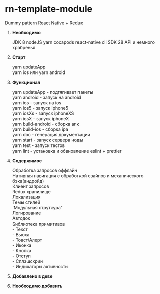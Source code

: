 # rn-template-module
Dummy pattern React Native + Redux 


1. **Необходимо**  

    JDK 8
    nodeJS
    yarn
    cocapods
    react-native cli
    SDK 28 API
    и немного храбренья

2. **Старт**   
    
    yarn updateApp  
    yarn ios или yarn android  
    

3. **Функционал**  
    
    yarn updateApp - подтягивает пакеты  
    yarn android - запуск на android  
    yarn ios - запуск на ios  
    yarn ios5 - запуск iphone5  
    yarn iosXs - запуск iphoneXS  
    yarn iosX - запуск iphoneX  
    yarn build-android  - сборка апк  
    yarn build-ios - сборка ipa  
    yarn doc - генерация документации  
    yarn start - запуск сервера ноды  
    yarn test - запуск тестов  
    yarn lint - установка и обвновление eslint + prettier  
    

4. **Содержимое**  

    Обработка запросов оффлайн  
    Нативная навигация с обработкой свайпов и механического бэка(андройд)  
    Клиент запросов  
    Redux хранилище  
    Локализация  
    Темы стилей  
    'Модульная струткура'  
    Логирование  
    Автодок  
    Библиотека примитивов   
        - Текcт  
        - Вьюха  
        - Тоаст/Алерт  
        - Иконка  
        - Кнопка  
        - Отступ  
        - Сплэшскрин  
        - Индикаторы активности

5. **Добавлено в деве**

    
6. **Необходимо добавить**   

   

